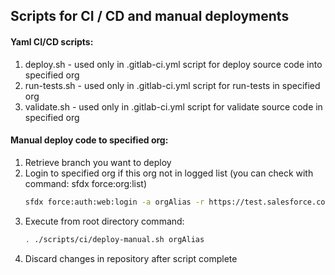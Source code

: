 ## Scripts for CI / CD and manual deployments

#### Yaml CI/CD scripts:
1) deploy.sh - used only in .gitlab-ci.yml script for deploy source code into specified org
2) run-tests.sh - used only in .gitlab-ci.yml script for run-tests in specified org
3) validate.sh - used only in .gitlab-ci.yml script for validate source code in specified org

#### Manual deploy code to specified org:

1) Retrieve branch you want to deploy 
2) Login to specified org if this org not in logged list (you can check with command: sfdx force:org:list)
    ```sh
    sfdx force:auth:web:login -a orgAlias -r https://test.salesforce.com
    ```
3) Execute from root directory command:
    ```sh
    . ./scripts/ci/deploy-manual.sh orgAlias
    ```
4) Discard changes in repository after script complete